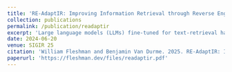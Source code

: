```yaml
---
title: 'RE-AdaptIR: Improving Information Retrieval through Reverse Engineered Adaptation'
collection: publications
permalink: /publication/readaptir
excerpt: 'Large language models (LLMs) fine-tuned for text-retrieval have demonstrated state-of-the-art results across several information retrieval (IR) benchmarks. However, supervised training for improving these models requires numerous labeled examples, which are generally unavailable or expensive to acquire. In this work, we explore the effectiveness of extending reverse engineered adaptation to the context of information retrieval (RE-AdaptIR). We use RE-AdaptIR to improve LLM-based IR models using only unlabeled data. We demonstrate improved performance both in training domains as well as zero-shot in domains where the models have seen no queries. We analyze performance changes in various fine-tuning scenarios and offer findings of immediate use to practitioners.'
date: 2024-06-20
venue: SIGIR 25
citation: 'William Fleshman and Benjamin Van Durme. 2025. RE-AdaptIR: Improving Information Retrieval through Reverse Engineered Adaptation. In Proceedings of the 48th International ACM SIGIR Conference on Research and Development in Information Retrieval (SIGIR '25). Association for Computing Machinery, New York, NY, USA, 2632–2636. https://doi.org/10.1145/3726302.3730240'
paperurl: 'https://fleshman.dev/files/readaptir.pdf'
---
```


